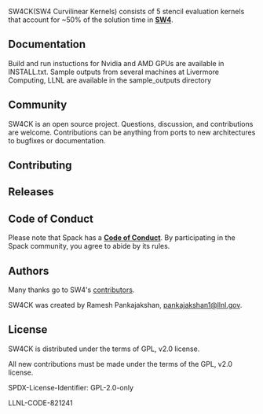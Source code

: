 SW4CK(SW4 Curvilinear Kernels) consists of 5 stencil evaluation kernels that account for
~50% of the solution time in [**SW4**](https://github.com/geodynamics/sw4).

Documentation
----------------

Build and run instuctions for Nvidia and AMD GPUs
are available in INSTALL.txt. Sample outputs from several
machines at Livermore Computing, LLNL are available in the sample_outputs directory

Community
------------------------

SW4CK is an open source project.  Questions, discussion, and
contributions are welcome. Contributions can be anything from ports to new 
architectures to bugfixes or documentation.

Contributing
------------------------

Releases
--------

Code of Conduct
------------------------
Please note that Spack has a
[**Code of Conduct**](.github/CODE_OF_CONDUCT.md). By participating in
the Spack community, you agree to abide by its rules.


Authors
----------------
Many thanks go to SW4's [contributors](https://github.com/geodynamics/sw4/graphs/contributors).

SW4CK was created by Ramesh Pankajakshan, pankajakshan1@llnl.gov.

License
----------------

SW4CK is distributed under the terms of GPL, v2.0 license.

All new contributions must be made under the terms of the GPL, v2.0 license.

SPDX-License-Identifier: GPL-2.0-only

LLNL-CODE-821241
